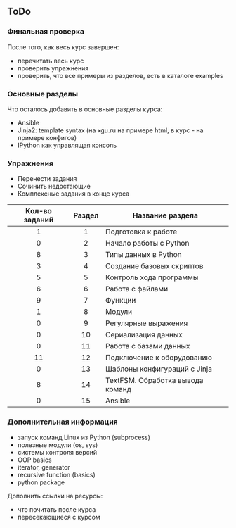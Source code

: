 ## ToDo

### Финальная проверка

После того, как весь курс завершен:
* перечитать весь курс
* проверить упражнения
* проверить, что все примеры из разделов, есть в каталоге examples

### Основные разделы

Что осталось добавить в основные разделы курса:
* Ansible
* Jinja2: template syntax (на xgu.ru на примере html, в курс - на примере конфигов)
* IPython как управлящая консоль


### Упражнения

* Перенести задания
* Сочинить недостающие
* Комплексные задания в конце курса

| Кол-во заданий| Раздел        | Название раздела |
|:-------------:|:-------------:|------------------|
|        1      |       1       | Подготовка к работе |
|        0      |       2       | Начало работы с Python |
|        8      |       3       | Типы данных в Python |
|        3      |       4       | Создание базовых скриптов |
|        5      |       5       | Контроль хода программы |
|        6      |       6       | Работа с файлами |
|        9      |       7       | Функции |
|        1      |       8       | Модули |
|        0      |       9       | Регулярные выражения |
|        0      |       10      | Сериализация данных |
|        0      |       11      | Работа с базами данных |
|       11      |       12      | Подключение к оборудованию |
|        0      |       13      | Шаблоны конфигураций с Jinja |
|        8      |       14      | TextFSM. Обработка вывода команд |
|        0      |       15      | Ansible |


### Дополнительная информация

* запуск команд Linux из Python (subprocess)
* полезные модули (os, sys)
* системы контроля версий
* OOP basics
* iterator, generator
* recursive function (basics)
* python package

Дополнить ссылки на ресурсы:
* что почитать после курса
* пересекающиеся с курсом
